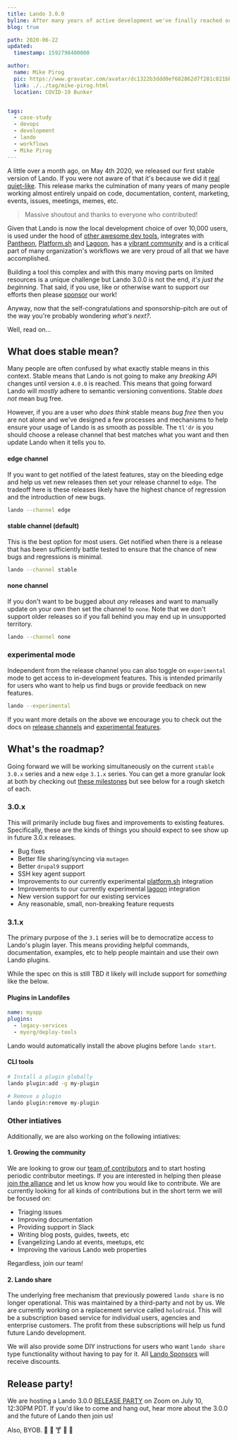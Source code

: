 ```yaml
---
title: Lando 3.0.0
byline: After many years of active development we've finally reached our first stable release!
blog: true

path: 2020-06-22
updated:
  timestamp: 1592798400000

author:
  name: Mike Pirog
  pic: https://www.gravatar.com/avatar/dc1322b3ddd0ef682862d7f281c821bb
  link: ./../tag/mike-pirog.html
  location: COVID-19 Bunker


tags:
  - case-study
  - devops
  - development
  - lando
  - workflows
  - Mike Pirog
---
```


A little over a month ago, on May 4th 2020, we released our first stable version of Lando. If you were not aware of that it's because we did it [real quiet-like](https://getyarn.io/yarn-clip/7ae45421-a990-4f1a-b201-eb05b950169e). This release marks the culmination of many years of many people working almost entirely unpaid on code, documentation, content, marketing, events, issues, meetings, memes, etc.

> Massive shoutout and thanks to everyone who contributed!

Given that Lando is now the local development choice of over 10,000 users, is used under the hood of [other awesome dev tools](https://pantheon.io/localdev), integrates with [Pantheon](https://pantheon.io), [Platform.sh](https://platform.sh) and [Lagoon](https://www.amazee.io/lagoon/), has a [vibrant community](https://launchpass.com/devwithlando) and is a critical part of many organization's workflows we are very proud of all that we have accomplished.

Building a tool this complex and with this many moving parts on limited resources is a unique challenge but Lando 3.0.0 is not the end, _it's just the beginning_. That said, if you use, like or otherwise want to support our efforts then please [sponsor](https://github.com/sponsors/lando) our work!

Anyway, now that the self-congratulations and sponsorship-pitch are out of the way you're probably wondering _what's next?_.

Well, read on...

## What does stable mean?

Many people are often confused by what exactly stable means in this context. Stable means that Lando is not going to make any _breaking_ API changes until version `4.0.0` is reached. This means that going forward Lando will _mostly_ adhere to semantic versioning conventions. Stable _does not_ mean bug free.

However, if you are a user who _does think_ stable means _bug free_ then you are not alone and we've designed a few processes and mechanisms to help ensure your usage of Lando is as smooth as possible. The `tl'dr` is you should choose a release channel that best matches what you want and then update Lando when it tells you to.

#### edge channel

If you want to get notified of the latest features, stay on the bleeding edge and help us vet new releases then set your release channel to `edge`. The tradeoff here is these releases likely have the highest chance of regression and the introduction of new bugs.

```bash
lando --channel edge
```

#### stable channel (default)

This is the best option for most users. Get notified when there is a release that has been sufficiently battle tested to ensure that the chance of new bugs and regressions is minimal.

```bash
lando --channel stable
```

#### none channel

If you don't want to be bugged about _any_ releases and want to manually update on your own then set the channel to `none`. Note that we don't support older releases so if you fall behind you may end up in unsupported territory.

```bash
lando --channel none
```

### experimental mode

Independent from the release channel you can also toggle on `experimental` mode to get access to in-development features. This is intended primarily for users who want to help us find bugs or provide feedback on new features.

```bash
lando --experimental
```

If you want more details on the above we encourage you to check out the docs on [release channels](https://docs.lando.dev/config/releases.html) and [experimental features](https://docs.lando.dev/config/experimental.html).

## What's the roadmap?

Going forward we will be working simultaneously on the current `stable` `3.0.x` series and a new `edge` `3.1.x` series. You can get a more granular look at both by checking out [these milestones](https://github.com/lando/lando/milestones) but see below for a rough sketch of each.

### 3.0.x

This will primarily include bug fixes and improvements to existing features. Specifically, these are the kinds of things you should expect to see show up in future 3.0.x releases.

* Bug fixes
* Better file sharing/syncing via `mutagen`
* Better `drupal9` support
* SSH key agent support
* Improvements to our currently experimental [platform.sh](https://docs.lando.dev/config/platformsh.html) integration
* Improvements to our currently experimental [lagoon](https://docs.lando.dev/config/lagoon.html) integration
* New version support for our existing services
* Any reasonable, small, non-breaking feature requests

### 3.1.x

The primary purpose of the `3.1` series will be to democratize access to Lando's plugin layer. This means providing helpful commands, documentation, examples, etc to help people maintain and use their own Lando plugins.

While the spec on this is still TBD it likely will include support for _something_ like the below.

#### Plugins in Landofiles

```yaml
name: myapp
plugins:
  - legacy-services
  - myorg/deploy-tools
```

Lando would automatically install the above plugins before `lando start`.

#### CLI tools

```bash
# Install a plugin globally
lando plugin:add -g my-plugin

# Remove a plugin
lando plugin:remove my-plugin
```

### Other intiatives

Additionally, we are also working on the following intiatives:

#### 1. Growing the community

We are looking to grow our [team of contributors](https://docs.lando.dev/contrib/team.html) and to start hosting periodic contributor meetings. If you are interested in helping then please [join the alliance](https://lando.dev/alliance/join/) and let us know how you would like to contribute. We are currently looking for all kinds of contributions but in the short term we will be focused on:

* Triaging issues
* Improving documentation
* Providing support in Slack
* Writing blog posts, guides, tweets, etc
* Evangelizing Lando at events, meetups, etc
* Improving the various Lando web properties

Regardless, join our team!

#### 2. Lando share

The underlying free mechanism that previously powered `lando share` is no longer operational. This was maintained by a third-party and not by us. We are currently working on a replacement service called `holodroid`. This will be a subscription based service for individual users, agencies and enterprise customers. The profit from these subscriptions will help us fund future Lando development.

We will also provide some DIY instructions for users who want `lando share` type functionality without having to pay for it. All [Lando Sponsors](https://lando.dev/sponsor/) will receive discounts.

## Release party!

We are hosting a Lando 3.0.0 [RELEASE PARTY](https://us02web.zoom.us/webinar/register/WN_42Gu_KGuRzeq-qI1s6pCww) on Zoom on July 10, 12:30PM PDT. If you'd like to come and hang out, hear more about the 3.0.0 and the future of Lando then join us!

Also, BYOB. :beer: :beers: :cocktail: :tumbler_glass: :wine_glass:


